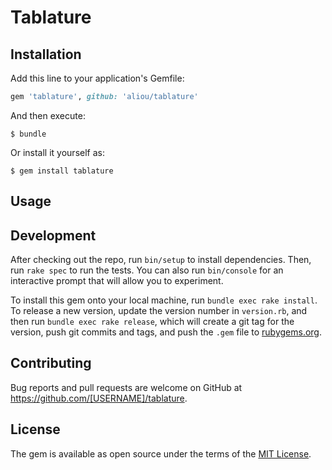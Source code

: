 # Tablature

## Installation

Add this line to your application's Gemfile:

```ruby
gem 'tablature', github: 'aliou/tablature'
```

And then execute:

    $ bundle

Or install it yourself as:

    $ gem install tablature

## Usage

## Development

After checking out the repo, run `bin/setup` to install dependencies. Then, run `rake spec` to run the tests. You can also run `bin/console` for an interactive prompt that will allow you to experiment.

To install this gem onto your local machine, run `bundle exec rake install`. To release a new version, update the version number in `version.rb`, and then run `bundle exec rake release`, which will create a git tag for the version, push git commits and tags, and push the `.gem` file to [rubygems.org](https://rubygems.org).

## Contributing

Bug reports and pull requests are welcome on GitHub at https://github.com/[USERNAME]/tablature.

## License

The gem is available as open source under the terms of the [MIT License](https://opensource.org/licenses/MIT).
